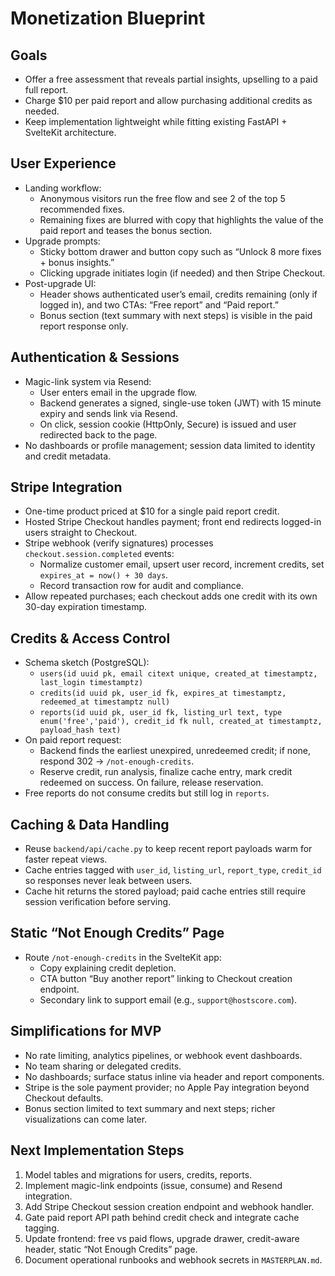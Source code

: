# Monetization Blueprint

## Goals
- Offer a free assessment that reveals partial insights, upselling to a paid full report.
- Charge $10 per paid report and allow purchasing additional credits as needed.
- Keep implementation lightweight while fitting existing FastAPI + SvelteKit architecture.

## User Experience
- Landing workflow:
  - Anonymous visitors run the free flow and see 2 of the top 5 recommended fixes.
  - Remaining fixes are blurred with copy that highlights the value of the paid report and teases the bonus section.
- Upgrade prompts:
  - Sticky bottom drawer and button copy such as “Unlock 8 more fixes + bonus insights.”
  - Clicking upgrade initiates login (if needed) and then Stripe Checkout.
- Post-upgrade UI:
  - Header shows authenticated user’s email, credits remaining (only if logged in), and two CTAs: “Free report” and “Paid report.”
  - Bonus section (text summary with next steps) is visible in the paid report response only.

## Authentication & Sessions
- Magic-link system via Resend:
  - User enters email in the upgrade flow.
  - Backend generates a signed, single-use token (JWT) with 15 minute expiry and sends link via Resend.
  - On click, session cookie (HttpOnly, Secure) is issued and user redirected back to the page.
- No dashboards or profile management; session data limited to identity and credit metadata.

## Stripe Integration
- One-time product priced at $10 for a single paid report credit.
- Hosted Stripe Checkout handles payment; front end redirects logged-in users straight to Checkout.
- Stripe webhook (verify signatures) processes `checkout.session.completed` events:
  - Normalize customer email, upsert user record, increment credits, set `expires_at = now() + 30 days`.
  - Record transaction row for audit and compliance.
- Allow repeated purchases; each checkout adds one credit with its own 30-day expiration timestamp.

## Credits & Access Control
- Schema sketch (PostgreSQL):
  - `users(id uuid pk, email citext unique, created_at timestamptz, last_login timestamptz)`
  - `credits(id uuid pk, user_id fk, expires_at timestamptz, redeemed_at timestamptz null)`
  - `reports(id uuid pk, user_id fk, listing_url text, type enum('free','paid'), credit_id fk null, created_at timestamptz, payload_hash text)`
- On paid report request:
  - Backend finds the earliest unexpired, unredeemed credit; if none, respond 302 → `/not-enough-credits`.
  - Reserve credit, run analysis, finalize cache entry, mark credit redeemed on success. On failure, release reservation.
- Free reports do not consume credits but still log in `reports`.

## Caching & Data Handling
- Reuse `backend/api/cache.py` to keep recent report payloads warm for faster repeat views.
- Cache entries tagged with `user_id`, `listing_url`, `report_type`, `credit_id` so responses never leak between users.
- Cache hit returns the stored payload; paid cache entries still require session verification before serving.

## Static “Not Enough Credits” Page
- Route `/not-enough-credits` in the SvelteKit app:
  - Copy explaining credit depletion.
  - CTA button “Buy another report” linking to Checkout creation endpoint.
  - Secondary link to support email (e.g., `support@hostscore.com`).

## Simplifications for MVP
- No rate limiting, analytics pipelines, or webhook event dashboards.
- No team sharing or delegated credits.
- No dashboards; surface status inline via header and report components.
- Stripe is the sole payment provider; no Apple Pay integration beyond Checkout defaults.
- Bonus section limited to text summary and next steps; richer visualizations can come later.

## Next Implementation Steps
1. Model tables and migrations for users, credits, reports.
2. Implement magic-link endpoints (issue, consume) and Resend integration.
3. Add Stripe Checkout session creation endpoint and webhook handler.
4. Gate paid report API path behind credit check and integrate cache tagging.
5. Update frontend: free vs paid flows, upgrade drawer, credit-aware header, static “Not Enough Credits” page.
6. Document operational runbooks and webhook secrets in `MASTERPLAN.md`.


